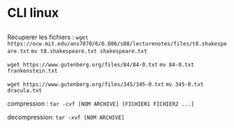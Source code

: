 # CLI linux

## 

Recuperer les fichiers :
`wget https://ocw.mit.edu/ans7870/6/6.006/s08/lecturenotes/files/t8.shakespeare.txt`
`mv t8.shakespeare.txt shakespeare.txt`

`wget https://www.gutenberg.org/files/84/84-0.txt`
`mv 84-0.txt frankenstein.txt`

`wget https://www.gutenberg.org/files/345/345-0.txt`
`mv 345-0.txt dracula.txt`

compression :
`tar -cvf [NOM ARCHIVE] [FICHIER1 FICHIER2 ...]`

decompression:
`tar -xvf [NOM ARCHIVE]`
